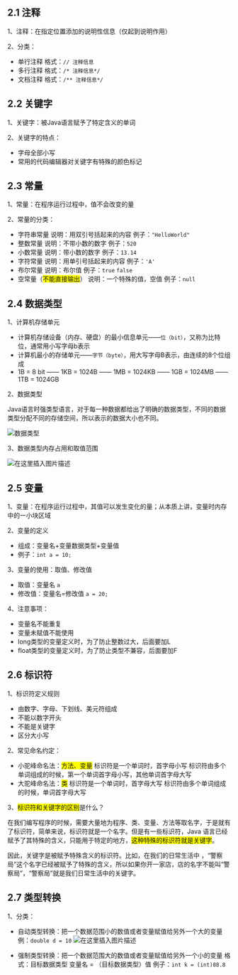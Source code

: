 ## 2.1 注释
1、注释：在指定位置添加的说明性信息（仅起到说明作用）

2、分类：
- 单行注释
格式：`// 注释信息`
- 多行注释
格式：`/* 注释信息*/`
- 文档注释
格式：`/** 注释信息*/`

## 2.2 关键字
1、关键字：被Java语言赋予了特定含义的单词

2、关键字的特点：
- 字母全部小写
- 常用的代码编辑器对关键字有特殊的颜色标记


## 2.3 常量
1、常量：在程序运行过程中，值不会改变的量

2、常量的分类：
- 字符串常量
说明：用双引号括起来的内容
例子：`"HelloWorld"`
- 整数常量
说明：不带小数的数字
例子：`520`
- 小数常量
说明：带小数的数字
例子：`13.14`
- 字符常量
说明：用单引号括起来的内容
例子：`'A'`
- 布尔常量
说明：布尔值
例子：`true` `false`
- 空常量（<span style="background: yellow;">不能直接输出</span>）
说明：一个特殊的值，空值
例子：`null`

## 2.4 数据类型
1、计算机存储单元
- 计算机存储设备（内存、硬盘）的最小信息单元——``位（bit）``，又称为比特位，通常用小写字母b表示
- 计算机最小的存储单元——``字节（byte）``，用大写字母B表示，由连续的8个位组成
- 1B = 8 bit —— 1KB = 1024B —— 1MB = 1024KB —— 1GB = 1024MB —— 1TB = 1024GB

2、数据类型

Java语言时强类型语言，对于每一种数据都给出了明确的数据类型，不同的数据类型分配不同的存储空间，所以表示的数据大小也不同。

![数据类型 ](https://img-blog.csdnimg.cn/20210308155312801.png?x-oss-process=image/watermark,type_ZmFuZ3poZW5naGVpdGk,shadow_10,text_aHR0cHM6Ly9ibG9nLmNzZG4ubmV0L3FxXzQ1NjUwODk5,size_16,color_FFFFFF,t_70)

3、数据类型内存占用和取值范围

![在这里插入图片描述](https://img-blog.csdnimg.cn/20210308155431734.png?x-oss-process=image/watermark,type_ZmFuZ3poZW5naGVpdGk,shadow_10,text_aHR0cHM6Ly9ibG9nLmNzZG4ubmV0L3FxXzQ1NjUwODk5,size_16,color_FFFFFF,t_70)

## 2.5 变量
1、变量：在程序运行过程中，其值可以发生变化的量；从本质上讲，变量时内存中的一小块区域

2、变量的定义
- 组成：变量名+变量数据类型+变量值
- 例子：`int a = 10;`

3、变量的使用：取值、修改值
- 取值：变量名   `a`
- 修改值：变量名=修改值 `a = 20;`

4、注意事项：
- 变量名不能重复
- 变量未赋值不能使用
- long类型的变量定义时，为了防止整数过大，后面要加L
- float类型的变量定义时，为了防止类型不兼容，后面要加F

## 2.6 标识符
1、标识符定义规则
- 由数字、字母、下划线、美元符组成
- 不能以数字开头
- 不能是关键字
- 区分大小写

2、常见命名约定：
- 小驼峰命名法：<span style="background: yellow;">方法、变量</span>
 标识符是一个单词时，首字母小写
 标识符由多个单词组成的时候，第一个单词首字母小写，其他单词首字母大写
 - 大驼峰命名法：<span style="background: yellow;">类</span>
 标识符是一个单词时，首字母大写
 标识符由多个单词组成的时候，单词首字母大写

3、<span style="background: yellow;">标识符和关键字的区别</span>是什么？

在我们编写程序的时候，需要大量地为程序、类、变量、方法等取名字，于是就有了标识符，简单来说，标识符就是一个名字。但是有一些标识符，Java 语言已经赋予了其特殊的含义，只能用于特定的地方，<span style="background: yellow;">这种特殊的标识符就是关键字</span>。

因此，关键字是被赋予特殊含义的标识符。比如，在我们的日常生活中 ，“警察局”这个名字已经被赋予了特殊的含义，所以如果你开一家店，店的名字不能叫“警察局”，“警察局”就是我们日常生活中的关键字。

## 2.7 类型转换
1、分类：
- 自动类型转换：把一个数据范围小的数值或者变量赋值给另外一个大的变量
例：`double d = 10`
![在这里插入图片描述](https://img-blog.csdnimg.cn/20210308162956679.png)

- 强制类型转换：把一个数据范围大的数值或者变量赋值给另外一个小的变量
格式：目标数据类型 变量名 = （目标数据类型）值
例子：`int k = (int)88.8`